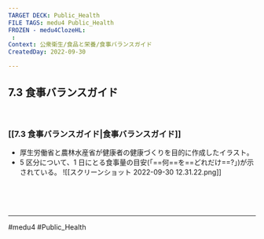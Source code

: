 ```yaml
---
TARGET DECK: Public_Health
FILE TAGS: medu4 Public_Health
FROZEN - medu4ClozeHL:
 : 
Context: 公衆衛生/食品と栄養/食事バランスガイド
CreatedDay: 2022-09-30

---
```


## 7.3 食事バランスガイド

<br>

### [[7.3 食事バランスガイド|食事バランスガイド]]
- 厚生労働省と農林水産省が健康者の健康づくりを目的に作成したイラスト。
- 5 区分について、1 日にとる食事量の目安(「==何==を==どれだけ==?」)が示されている。
 ![[スクリーンショット 2022-09-30 12.31.22.png]]
<!--ID: 1664685324395-->



<br><br><br>

---
#medu4 #Public_Health

